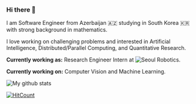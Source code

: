 ### Hi there 👋  

I am Software Engineer from Azerbaijan :azerbaijan: studying in South Korea :kr: with strong background in mathematics.  

I love working on challenging problems and interested in Artificial Intelligence, Distributed/Parallel Computing, and Quantitative Research.  

**Currently working as:** Research Engineer Intern at ![Seoul Robotics](https://www.seoulrobotics.org/).  

**Currently working on:** Computer Vision and Machine Learning.  

![My github stats](https://github-readme-stats.vercel.app/api?username=miraliahmadli&show_icons=true&line_height=40)  

[![HitCount](http://hits.dwyl.com/miraliahmadli/miraliahmadli.svg)](http://hits.dwyl.com/miraliahmadli/miraliahmadli)  

<!--
**miraliahmadli/miraliahmadli** is a ✨ _special_ ✨ repository because its `README.md` (this file) appears on your GitHub profile.
[![HitCount](http://hits.dwyl.com/miraliahmadli/miraliahmadli.svg)](http://hits.dwyl.com/miraliahmadli/miraliahmadli)  

Here are some ideas to get you started:

- 🔭 I’m currently working on ...
- 🌱 I’m currently learning ...
- 👯 I’m looking to collaborate on ...
- 🤔 I’m looking for help with ...
- 💬 Ask me about ...
- 📫 How to reach me: ...
- 😄 Pronouns: ...
- ⚡ Fun fact: ...
-->
